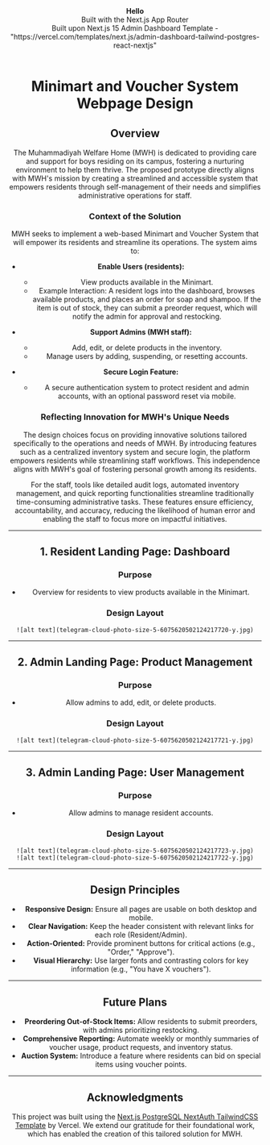 <div align="center"><strong>Hello</strong></div>
<div align="center">Built with the Next.js App Router</div>
<div align="center">Built upon Next.js 15 Admin Dashboard Template - "https://vercel.com/templates/next.js/admin-dashboard-tailwind-postgres-react-nextjs"</div>
<br />
<div align="center">

# Minimart and Voucher System Webpage Design

## Overview
The Muhammadiyah Welfare Home (MWH) is dedicated to providing care and support for boys residing on its campus, fostering a nurturing environment to help them thrive. The proposed prototype directly aligns with MWH's mission by creating a streamlined and accessible system that empowers residents through self-management of their needs and simplifies administrative operations for staff.

### Context of the Solution
MWH seeks to implement a web-based Minimart and Voucher System that will empower its residents and streamline its operations. The system aims to:

- **Enable Users (residents):**
  - View products available in the Minimart.
  - Example Interaction: A resident logs into the dashboard, browses available products, and places an order for soap and shampoo. If the item is out of stock, they can submit a preorder request, which will notify the admin for approval and restocking.

- **Support Admins (MWH staff):**
  - Add, edit, or delete products in the inventory.
  - Manage users by adding, suspending, or resetting accounts.

- **Secure Login Feature:**
  - A secure authentication system to protect resident and admin accounts, with an optional password reset via mobile.

### Reflecting Innovation for MWH's Unique Needs
The design choices focus on providing innovative solutions tailored specifically to the operations and needs of MWH. By introducing features such as a centralized inventory system and secure login, the platform empowers residents while streamlining staff workflows. This independence aligns with MWH's goal of fostering personal growth among its residents.

For the staff, tools like detailed audit logs, automated inventory management, and quick reporting functionalities streamline traditionally time-consuming administrative tasks. These features ensure efficiency, accountability, and accuracy, reducing the likelihood of human error and enabling the staff to focus more on impactful initiatives. 

---

## 1. Resident Landing Page: Dashboard
### Purpose
- Overview for residents to view products available in the Minimart.

### Design Layout
```
![alt text](telegram-cloud-photo-size-5-6075620502124217720-y.jpg)
```

---

## 2. Admin Landing Page: Product Management
### Purpose
- Allow admins to add, edit, or delete products.

### Design Layout
```
![alt text](telegram-cloud-photo-size-5-6075620502124217721-y.jpg)
```

---

## 3. Admin Landing Page: User Management
### Purpose
- Allow admins to manage resident accounts.

### Design Layout
```
![alt text](telegram-cloud-photo-size-5-6075620502124217723-y.jpg)
![alt text](telegram-cloud-photo-size-5-6075620502124217722-y.jpg)
```

---

## Design Principles
- **Responsive Design:** Ensure all pages are usable on both desktop and mobile.
- **Clear Navigation:** Keep the header consistent with relevant links for each role (Resident/Admin).
- **Action-Oriented:** Provide prominent buttons for critical actions (e.g., "Order," "Approve").
- **Visual Hierarchy:** Use larger fonts and contrasting colors for key information (e.g., "You have X vouchers").

---

## Future Plans
- **Preordering Out-of-Stock Items:** Allow residents to submit preorders, with admins prioritizing restocking.  
- **Comprehensive Reporting:** Automate weekly or monthly summaries of voucher usage, product requests, and inventory status.  
- **Auction System:** Introduce a feature where residents can bid on special items using voucher points.

---

## Acknowledgments
This project was built using the [Next.js PostgreSQL NextAuth TailwindCSS Template](https://github.com/vercel/nextjs-postgres-nextauth-tailwindcss-template) by Vercel. We extend our gratitude for their foundational work, which has enabled the creation of this tailored solution for MWH. 

